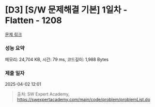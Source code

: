 # [D3] [S/W 문제해결 기본] 1일차 - Flatten - 1208 

[문제 링크](https://swexpertacademy.com/main/code/problem/problemDetail.do?contestProbId=AV139KOaABgCFAYh) 

### 성능 요약

메모리: 24,704 KB, 시간: 79 ms, 코드길이: 1,988 Bytes

### 제출 일자

2025-04-02 12:01



> 출처: SW Expert Academy, https://swexpertacademy.com/main/code/problem/problemList.do